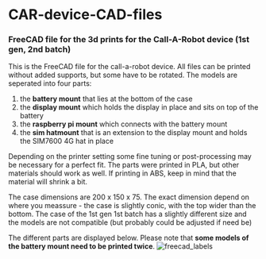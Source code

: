 # CAR-device-CAD-files
### FreeCAD file for the 3d prints for the Call-A-Robot device (1st gen, 2nd batch)
This is the FreeCAD file for the call-a-robot device.
All files can be printed without added supports, but some have to be rotated.
The models are seperated into four parts:
<ol>
  <li>the <b>battery mount</b> that lies at the bottom of the case</li>
  <li>the <b>display mount</b> which holds the display in place and sits on top of the battery</li>
  <li>the <b>raspberry pi mount</b> which connects with the battery mount</li>
  <li>the <b>sim hatmount</b> that is an extension to the display mount and holds the SIM7600 4G hat in place</li>
</ol>

Depending on the printer setting some fine tuning or post-processing may be necessary for a perfect fit.
The parts were printed in PLA, but other materials should work as well.
If printing in ABS, keep in mind that the material will shrink a bit.

The case dimensions are 200 x 150 x 75.
The exact dimension depend on where you meassure - the case is slightly conic, with the top wider than the bottom.
The case of the 1st gen 1st batch has a slightly different size and the models are not compatible (but probably could be adjusted if need be)


The different parts are displayed below. Please note that <b>some models of the battery mount need to be printed twice</b>.
![freecad_labels](https://user-images.githubusercontent.com/9480430/175831405-c5f1d6d8-c042-4447-8182-607724f56cdc.png)
